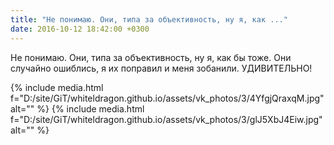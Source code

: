 ```yaml
---
title: "Не понимаю. Они, типа за объективность, ну я, как ..."
date: 2016-10-12 18:42:00 +0300
---
```


Не понимаю. Они, типа за объективность, ну я, как бы тоже. Они случайно ошиблись, я их поправил и меня зобанили. УДИВИТЕЛЬНО!


{% include media.html f="D:/site/GiT/whiteldragon.github.io/assets/vk_photos/3/4YfgjQraxqM.jpg" alt="" %}
{% include media.html f="D:/site/GiT/whiteldragon.github.io/assets/vk_photos/3/glJ5XbJ4Eiw.jpg" alt="" %}
